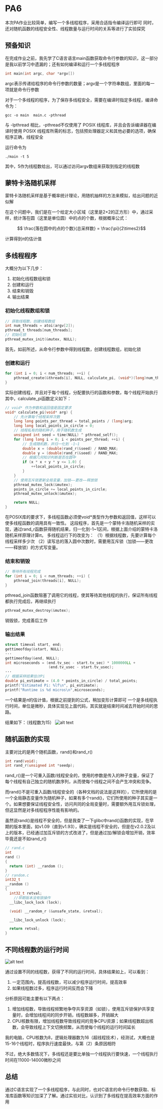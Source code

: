 # PA6

本次PA作业比较简单，编写一个多线程程序，采用合适指令编译运行即可
同时，还对随机函数的线程安全性、线程数量与运行时间的关系等进行了实验探究

## 预备知识

在完成作业之前，我先学了C语言语言main函数获取命令行参数的知识，这一部分是我以前学习中遗漏的；还有如何编译和运行一个多线程程序

```c
int main(int argc, char *argv[])
```

argc表示传递给程序的命令行参数的数量；argv是一个字符串数组，里面的每一项就是命令行参数

对于一个多线程的程序，为了保存多线程安全，需要在编译时指定多线程，编译命令为：
```
gcc -o main  main.c -pthread
```
与 -lpthread 相比，-pthread不仅使用了 POSIX 线程库，并且会告诉编译器在编译时使用 POSIX 线程库所需的标志，包括预处理器定义和其他必要的选项，确保程序正确，线程安全

运行命令为
```
./main -t 5
```
其中，5作为线程数给出，可以通过访问argv数组来获取到指定的线程数

## 蒙特卡洛随机采样

蒙特卡洛随机采样是基于概率统计理论，用随机抽样的方法来模拟，给出问题的近似解

在这个问题中，我们是在一个给定大小区域（这里是2$\times$2的正方形）中，通过采样，统计落在圆（这里是单位圆）中的点的个数，根据概率公式：

$$ \frac{落在圆中的点的个数}{总采样数} = \frac{\pi}{2\times2}$$

计算得到$\pi$的估计值

## 多线程程序

大概分为以下几步：

1. 初始化线程数组和锁
2. 创建和运行
3. 结束和销毁
4. 输出结果

### 初始化线程数组和锁

```c
// 获取线程数，创建线程数组
int num_threads = atoi(argv[2]);
pthread_t threads[num_threads];
// 初始化锁
pthread_mutex_init(&mutex, NULL);
```
首先，如前所述，从命令行参数中得到线程数，创建线程数组，初始化锁

### 创建和运行

```c
for (int i = 0; i < num_threads; ++i) {
    pthread_create(&threads[i], NULL, calculate_pi, (void*)(long)num_threads);
}
```

实际创建线程，并且对于每个线程，分配要执行的函数和参数，每个线程开始执行
其中，calculate_pi函数定义如下：

```c
// void* 作为参数和返回值是固定要求
void* calculate_pi(void* arg) {
    // 先计算每个线程采样次数
    long long points_per_thread = total_points / (long)arg;
    long long local_points_in_circle = 0;
    // 线程私有的随机种子，用于随机数生成
    unsigned int seed = time(NULL) ^ pthread_self();  
    for (long long i = 0; i < points_per_thread; ++i) {
        // 生成随机数，并归一化到 -1~1
        double x = (double)rand_r(&seed) / RAND_MAX;
        double y = (double)rand_r(&seed) / RAND_MAX;
        // 根据几何知识判断是否在圆中
        if (x * x + y * y <= 1.0) {
            ++local_points_in_circle;
        }
    }
    // 使用互斥锁更新全局变量，加锁——更改——释放锁
    pthread_mutex_lock(&mutex);
    points_in_circle += local_points_in_circle;
    pthread_mutex_unlock(&mutex);

    return NULL;
}
```

在POSIX库的要求下，多线程函数必须使void*类型作为参数和返回值，这样可以使多线程函数的调用具有一致性。
这段程序，首先是一个蒙特卡洛随机采样的实现，通过rand_r函数获得随机结果，归一化到-1~1区间，根据上面介绍的蒙特卡洛随机采样原理计算$\pi$。
多线程运行下的改变为：
（1）根据线程数，先要计算每个线程采样多少次
（2）读写总的落入圆中次数时，需要用互斥锁（加锁——更改——释放锁）的方式写变量。

### 结束和销毁

```c
// 等待所有线程完成
for (int i = 0; i < num_threads; ++i) {
    pthread_join(threads[i], NULL);
}
```

pthread_join函数阻塞了调用它的线程，使其等待其他线程的执行，保证所有线程都执行完成后，再继续执行
```c
pthread_mutex_destroy(&mutex);
```
销毁锁，完成善后工作

### 输出结果

```c
struct timeval start, end;
gettimeofday(&start, NULL);
···
gettimeofday(&end, NULL);
int microseconds = (end.tv_sec - start.tv_sec) * 1000000LL + 
                    (end.tv_usec - start.tv_usec);
···
// 根据采样结果估计Pi
double pi_estimate = (4.0 * points_in_circle) / total_points;
printf("Estimated Pi: %lf\n", pi_estimate);
printf("Runtime is %d micros\n",microseconds);
```

一个结果是$\pi$的估计值，根据之前提到的公式，稍加变形计算即可
一个是多线程执行时间，单位是微秒，具体实现见上面代码，其实就是结束时间减去开始时间的思路。

结果如下：（线程数为15）
![alt text](image.png)

## 随机函数的实现

主要对比的是两个随机函数，rand()和rand_r()
```c
int rand(void);
int rand_r(unsigned int *seedp);
```

rand_r()是一个可重入函数/线程安全的，使用的参数是传入的种子变量，保证了每个线程有自己独立的随机数序列，从而使每个线程之间不会产生冲突和竞争。

而rand()不是可重入函数/线程安全的（各种文档的说法是这样的），它所使用的是一个全局静态变量作为随机种子，如果有多个rand()，它们所使用的种子其实是一个。如果想要保证线程安全性，访问共同的全局变量时，需要额外用互斥锁处理，但这显然是对多线程程序性能有影响的。

虽然说rand()是线程不安全的，但是我查了一下glibc中rand()函数的实现，在早期的版本里面，如v1.09（直到v1.93），确实是线程不安全的，但是在v2.0.2及以上的版本，已经通过加互斥锁的方式改进了，但是通过加/解锁会增加开销，效率毕竟还是不如rand_r()

```c
// rand.c
int
rand ()
{
  return (int) __random ();
}
// random.c
int32_t
__random ()
{
  int32_t retval;
    //早期版本没有锁操作
  __libc_lock_lock (lock);

  (void) __random_r (&unsafe_state, &retval);

  __libc_lock_unlock (lock);

  return retval;
}
```

## 不同线程数的运行时间

![alt text](85174b44d7490d7f6e0218204ed4692.png)

通过设置不同的线程数，获得了不同的运行时间，具体结果如上，可以看到：

1. 一定范围内，提高线程数，可以减少程序运行时间，提高效率
2. 如果线程数过多，程序运行时间反而会下降

分析原因可能主要有以下两点：

1. 增加线程数，导致线程频繁地争夺共享资源（如锁），使用互斥锁保护共享变量时，会增加线程间的同步开销，线程数越多，开销越大
2. CPU核数有限，增加线程数导致线程间的竞争CPU资源；如果线程数超出核数，会导致线程上下文切换频繁，从而使每个线程的运行时间延长

我的电脑，CPU核数为8，逻辑处理器数为16（超线程技术），经测试，大概也是15-16个线程时，程序执行速度最快，与第（2）条原因相符

不过，绝大多数情况下，多线程还是要比单独一个线程执行要快速，一个线程执行时间在11000-14000微秒之间

## 总结

通过C语言实现了一个多线程程序，与此同时，也对C语言的命令行参数获取、标准库函数等知识加深了了解。通过实验对比，认识到了多线程在提高效率方面的作用

